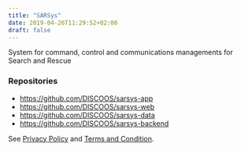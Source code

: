 ```yaml
---
title: "SARSys"
date: 2019-04-26T11:29:52+02:00
draft: false
---
```


System for command, control and communications managements for Search and Rescue

### Repositories
* https://github.com/DISCOOS/sarsys-app
* https://github.com/DISCOOS/sarsys-web
* https://github.com/DISCOOS/sarsys-data
* https://github.com/DISCOOS/sarsys-backend

See [Privacy Policy](privacy) and [Terms and Condition](tac).
